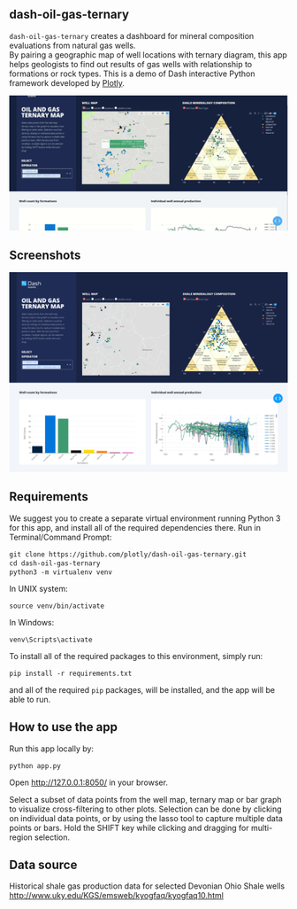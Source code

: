 ## dash-oil-gas-ternary

`dash-oil-gas-ternary` creates a dashboard for mineral composition evaluations from natural gas wells.  
By pairing a geographic map of well locations with ternary diagram, this app helps geologists to find out results of gas wells with relationship to formations or rock types.
This is a demo of Dash interactive Python framework developed by [Plotly](https//plot.ly/).

![Animated](assets/Screencast.gif)

## Screenshots
![initial](assets/Screenshot.png)


## Requirements
We suggest you to create a separate virtual environment running Python 3 for this app, and install all of the required dependencies there. Run in Terminal/Command Prompt:

```
git clone https://github.com/plotly/dash-oil-gas-ternary.git
cd dash-oil-gas-ternary
python3 -m virtualenv venv
```
In UNIX system: 

```
source venv/bin/activate
```
In Windows: 

```
venv\Scripts\activate
```

To install all of the required packages to this environment, simply run:

```
pip install -r requirements.txt
```

and all of the required `pip` packages, will be installed, and the app will be able to run.

## How to use the app
Run this app locally by:
```
python app.py
```
Open http://127.0.0.1:8050/ in your browser.

Select a subset of data points from the well map, ternary map or bar graph to visualize cross-filtering to other plots.
Selection can be done by clicking on individual data points, or by using the lasso tool to capture multiple data points or bars. Hold the SHIFT
key while clicking and dragging for multi-region selection.

## Data source
Historical shale gas production data for selected Devonian Ohio Shale wells http://www.uky.edu/KGS/emsweb/kyogfaq/kyogfaq10.html
